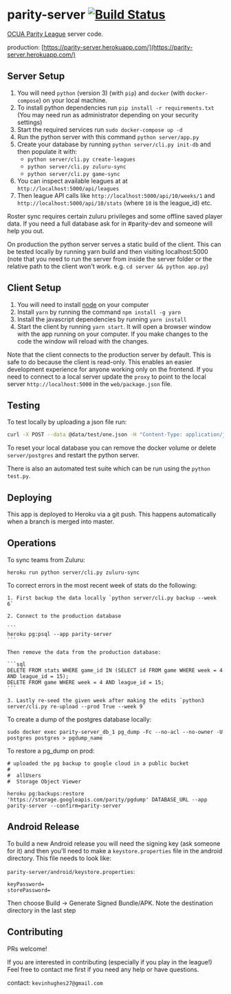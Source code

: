parity-server [![Build Status](https://travis-ci.org/kevinhughes27/parity-server.svg?branch=master)](https://travis-ci.org/kevinhughes27/parity-server)
=============

[OCUA Parity League](http://www.ocua.ca/Parity-League) server code.

production: [https://parity-server.herokuapp.com/](https://parity-server.herokuapp.com/)


Server Setup
------------

1. You will need `python` (version 3) (with `pip`) and `docker` (with `docker-compose`) on your local machine.
2. To install python dependencies run `pip install -r requirements.txt` (You may need run as administrator depending on your security settings)
3. Start the required services run `sudo docker-compose up -d`
3. Run the python server with this command `python server/app.py`
4. Create your database by running `python server/cli.py init-db` and then populate it with:
    * `python server/cli.py create-leagues`
    * `python server/cli.py zuluru-sync`
    * `python server/cli.py game-sync`
5. You can inspect available leagues at at `http://localhost:5000/api/leagues`
6. Then league API calls like `http://localhost:5000/api/10/weeks/1` and `http://localhost:5000/api/10/stats` (where `10` is the league_id) etc.

Roster sync requires certain zuluru privileges and some offline saved player data. If you need a full database ask for in #parity-dev and someone will help you out.

On production the python server serves a static build of the client. This can be tested locally by running yarn build and then visiting localhost:5000 (note that you need to run the server from inside the server folder or the relative path to the client won't work. e.g. `cd server && python app.py`)


Client Setup
------------

1. You will need to install [node](https://nodejs.org/en/) on your computer
2. Install `yarn` by running the command `npm install -g yarn`
3. Install the javascript dependencies by running `yarn install`
4. Start the client by running `yarn start`. It will open a browser window with the app running on your computer. If you make changes to the code the window will reload with the changes.

Note that the client connects to the production server by default. This is safe to do because the client is read-only. This enables an easier development experience for anyone working only on the frontend. If you need to connect to a local server update the `proxy` to point to the local server `http://localhost:5000` in the `web/package.json` file.


Testing
-------

To test locally by uploading a json file run:

```sh
curl -X POST --data @data/test/one.json -H "Content-Type: application/json" http://localhost:5000/submit_game
```

To reset your local database you can remove the docker volume or delete `server/postgres` and restart the python server.

There is also an automated test suite which can be run using the `python test.py`.


Deploying
---------

This app is deployed to Heroku via a git push. This happens automatically when a branch is merged into master.


Operations
----------

To sync teams from Zuluru:

```
heroku run python server/cli.py zuluru-sync
```

To correct errors in the most recent week of stats do the following:

    1. First backup the data locally `python server/cli.py backup --week 6`

    2. Connect to the production database

    ```
    heroku pg:psql --app parity-server
    ```

    Then remove the data from the production database:

    ```sql
    DELETE FROM stats WHERE game_id IN (SELECT id FROM game WHERE week = 4 AND league_id = 15);
    DELETE FROM game WHERE week = 4 AND league_id = 15;
    ```

    3. Lastly re-seed the given week after making the edits `python3 server/cli.py re-upload --prod True --week 9`


To create a dump of the postgres database locally:

```
sudo docker exec parity-server_db_1 pg_dump -Fc --no-acl --no-owner -U postgres postgres > pgdump_name
```


To restore a pg_dump on prod:

```
# uploaded the pg backup to google cloud in a public bucket
#
#  allUsers
#  Storage Object Viewer

heroku pg:backups:restore 'https://storage.googleapis.com/parity/pgdump' DATABASE_URL --app parity-server --confirm=parity-server
```

Android Release
---------------

To build a new Android release you will need the signing key (ask someone for it) and then you'll need to make a `keystore.properties` file in the android directory. This file needs to look like:

`parity-server/android/keystore.properties`:
```
keyPassword=
storePassword=
```

Then choose Build -> Generate Signed Bundle/APK. Note the destination directory in the last step

Contributing
------------

PRs welcome!

If you are interested in contributing (especially if you play in the league!) Feel free to contact me first if you need any help or have questions.

contact: `kevinhughes27@gmail.com`
